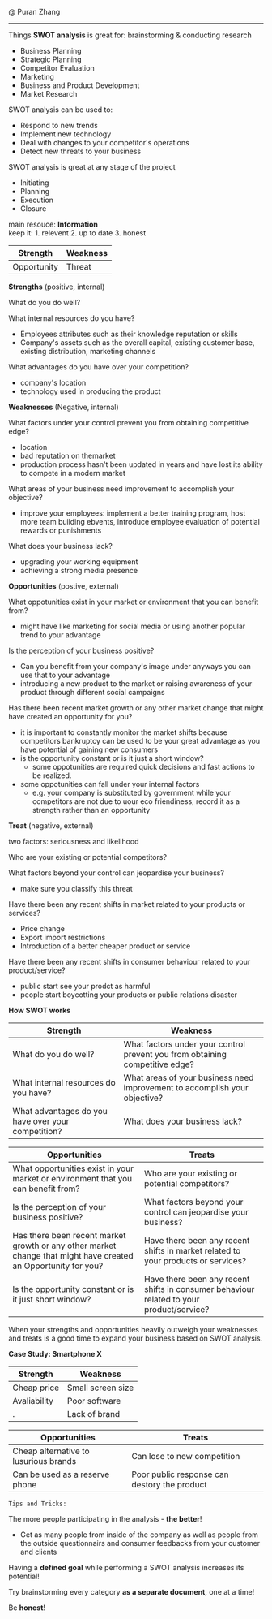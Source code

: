 
@ Puran Zhang
___
Things **SWOT analysis** is great for: brainstorming \& conducting research<br>
* Business Planning
* Strategic Planning
* Competitor Evaluation
* Marketing
* Business and Product Development
* Market Research

SWOT analysis can be used to:<br>
* Respond to new trends
* Implement new technology
* Deal with changes to your competitor's operations
* Detect new threats to your business

SWOT analysis is great at any stage of the project<br>
* Initiating
* Planning
* Execution
* Closure

main resouce: **Information**<br>
keep it: 1. relevent 2. up to date 3. honest

| Strength  | Weakness  |
|---|---|
|  Opportunity |  Threat |

**Strengths**  (positive, internal)

What do you do well?

What internal resources do you have?
* Employees attributes such as their knowledge  reputation or skills
* Company's assets such as the overall capital, existing customer base, existing distribution, marketing channels

What advantages do you have over your competition?
* company's location
* technology used in producing the product



**Weaknesses** (Negative, internal)

What factors under your control prevent you from obtaining competitive edge?
* location
* bad reputation on themarket
* production process hasn't been updated in years and have lost its ability to compete in a modern market

What areas of your business need improvement to accomplish your objective?
* improve your employees: implement a better training program, host more team building ebvents, introduce employee evaluation of potential rewards or punishments

What does your business lack?
* upgrading your working equipment
* achieving a strong media presence

**Opportunities** (postive, external)

What oppotunities exist in your market or environment that you can benefit from?
* might have like marketing for social media or using another popular trend to your advantage

Is the perception of your business positive?
* Can you benefit from your company's image under anyways you can use that to your advantage
* introducing a new product to the market or raising awareness of your product through different social campaigns

Has there been recent market growth or any other market change that might have created an opportunity for you?
* it is important to constantly monitor the market shifts because competitors bankruptcy can be used to be your great advantage as you have potential of gaining new consumers
* is the opportunity constant or is it just a short window?
    * some oppotunities are required quick decisions and fast actions to be realized.
* some oppotunities can fall under your internal factors
    * e.g.  your company is substituted by government while your competitors are not due to uour eco friendiness, record it as a strength rather than an opportunity

**Treat** (negative, external)

two factors: seriousness and likelihood

Who are your existing or potential competitors? 

What factors beyond your control can jeopardise your business?
* make sure you classify this threat 
 
Have there been any recent shifts in market related to your products or services?
* Price change
* Export import restrictions
* Introduction of a better cheaper product or service

Have there been any recent shifts in consumer behaviour related to your product/service?
* public start see your prodct as harmful
* people start boycotting  your products or public relations disaster

**How SWOT works**

| Strength | Weakness |
|---|---|
| What do you do well? | What factors under your control prevent you from obtaining competitive edge? |
| What internal resources do you have? | What areas of your business need improvement to accomplish your objective? |
| What advantages do you have over your competition? | What does your business lack? |

| Opportunities | Treats |
|---|---|
| What opportunities exist in your market or environment that you can benefit from? | Who are your existing or potential competitors? |
| Is the perception of your business positive? | What factors beyond your control can jeopardise your business? |
| Has there been recent market growth or any other market change that might have created an Opportunity for you? | Have there been any recent shifts in market related to your products or services? |
| Is the opportunity constant or is it just short window? | Have there been any recent shifts in consumer behaviour related to your product/service?|


When your strengths and opportunities heavily outweigh your weaknesses and treats is a good time to expand your business based on SWOT analysis. 

**Case Study: Smartphone X**

| Strength  | Weakness  |
|---|---|
|  Cheap price |  Small screen size |
|  Avaliability |  Poor software |
|  . |  Lack of brand |

| Opportunities  | Treats  |
|---|---|
|  Cheap alternative to lusurious brands |  Can lose to new competition |
|  Can be used as a reserve phone |  Poor public response can destory the product |

``Tips and Tricks:``<br>

The more people participating in the analysis - **the better**!
* Get as many people from inside of the company as well as people from the outside questionnairs and consumer feedbacks from your customer and clients

Having a **defined goal** while performing a SWOT analysis increases its potential!


Try brainstorming every category **as a separate document**, one at a time!


Be **honest**!
